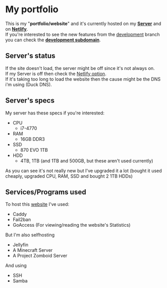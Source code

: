 # My portfolio

This is my "**portfolio/website**" and it's currently hosted on my [**Server**](https://nicolanapa.duckdns.org) and on [**Netlify**](https://nicolanapa.netlify.app).<br />
If you're interested to see the new features from the [development](https://github.com/nicolanapa/portfolio/tree/development) branch you can check the
[**development subdomain**](https://development.nicolanapa.duckdns.org/).

## Server's status

If the site doesn't load, the server might be off since it's not always on.<br />
If my Server is off then check the [Netlify option](https://nicolanapa.netlify.app).<br />
If it's taking too long to load the website then the cause might be the DNS i'm using (Duck DNS).

## Server's specs

My server has these specs if you're interested:

-   CPU
    -   i7-4770
-   RAM
    -   16GB DDR3
-   SSD
    -   870 EVO 1TB
-   HDD
    -   4TB, 1TB (and 1TB and 500GB, but these aren't used currently)

As you can see it's not really new but I've upgraded it a lot (bought it used cheaply, upgraded CPU, RAM, SSD and bought 2 1TB HDDs)

## Services/Programs used

To host this [website](https://nicolanapa.duckdns.org) I've used:

-   Caddy
-   Fail2ban
-   GoAccess (For viewing/reading the website's Statistics)

But I'm also selfhosting

-   Jellyfin
-   A Minecraft Server
-   A Project Zomboid Server

And using

-   SSH
-   Samba

